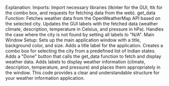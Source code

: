 Explanation:
Imports: Import necessary libraries (tkinter for the GUI, ttk for the combo box, and requests for fetching data from the web).
get_data Function:
Fetches weather data from the OpenWeatherMap API based on the selected city.
Updates the GUI labels with the fetched data (weather climate, description, temperature in Celsius, and pressure in hPa).
Handles the case where the city is not found by setting all labels to "N/A".
Main Window Setup:
Sets up the main application window with a title, background color, and size.
Adds a title label for the application.
Creates a combo box for selecting the city from a predefined list of Indian states.
Adds a "Done" button that calls the get_data function to fetch and display weather data.
Adds labels to display weather information (climate, description, temperature, and pressure) and places them appropriately in the window.
This code provides a clear and understandable structure for your weather information application.
